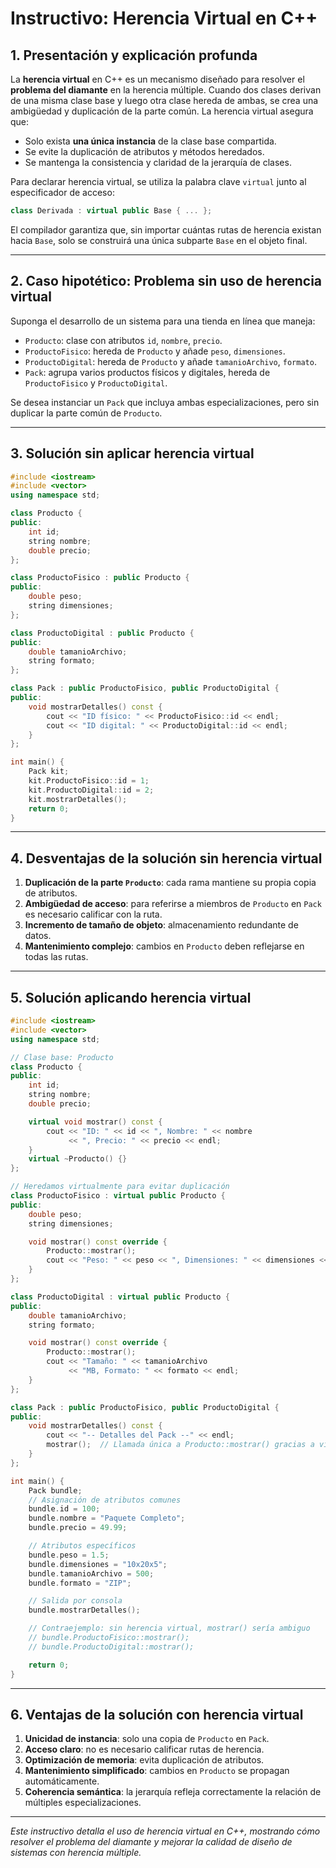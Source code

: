 # Instructivo: Herencia Virtual en C++

## 1. Presentación y explicación profunda

La **herencia virtual** en C++ es un mecanismo diseñado para resolver el **problema del diamante** en la herencia múltiple. Cuando dos clases derivan de una misma clase base y luego otra clase hereda de ambas, se crea una ambigüedad y duplicación de la parte común. La herencia virtual asegura que:

- Solo exista **una única instancia** de la clase base compartida.
- Se evite la duplicación de atributos y métodos heredados.
- Se mantenga la consistencia y claridad de la jerarquía de clases.

Para declarar herencia virtual, se utiliza la palabra clave `virtual` junto al especificador de acceso:
```cpp
class Derivada : virtual public Base { ... };
```
El compilador garantiza que, sin importar cuántas rutas de herencia existan hacia `Base`, solo se construirá una única subparte `Base` en el objeto final.

---

## 2. Caso hipotético: Problema sin uso de herencia virtual

Suponga el desarrollo de un sistema para una tienda en línea que maneja:

- `Producto`: clase con atributos `id`, `nombre`, `precio`.
- `ProductoFisico`: hereda de `Producto` y añade `peso`, `dimensiones`.
- `ProductoDigital`: hereda de `Producto` y añade `tamanioArchivo`, `formato`.
- `Pack`: agrupa varios productos físicos y digitales, hereda de `ProductoFisico` y `ProductoDigital`.

Se desea instanciar un `Pack` que incluya ambas especializaciones, pero sin duplicar la parte común de `Producto`.

---

## 3. Solución sin aplicar herencia virtual

```cpp
#include <iostream>
#include <vector>
using namespace std;

class Producto {
public:
    int id;
    string nombre;
    double precio;
};

class ProductoFisico : public Producto {
public:
    double peso;
    string dimensiones;
};

class ProductoDigital : public Producto {
public:
    double tamanioArchivo;
    string formato;
};

class Pack : public ProductoFisico, public ProductoDigital {
public:
    void mostrarDetalles() const {
        cout << "ID físico: " << ProductoFisico::id << endl;
        cout << "ID digital: " << ProductoDigital::id << endl;
    }
};

int main() {
    Pack kit;
    kit.ProductoFisico::id = 1;
    kit.ProductoDigital::id = 2;
    kit.mostrarDetalles();
    return 0;
}
```

---

## 4. Desventajas de la solución sin herencia virtual

1. **Duplicación de la parte `Producto`**: cada rama mantiene su propia copia de atributos.
2. **Ambigüedad de acceso**: para referirse a miembros de `Producto` en `Pack` es necesario calificar con la ruta.
3. **Incremento de tamaño de objeto**: almacenamiento redundante de datos.
4. **Mantenimiento complejo**: cambios en `Producto` deben reflejarse en todas las rutas.

---

## 5. Solución aplicando herencia virtual

```cpp
#include <iostream>
#include <vector>
using namespace std;

// Clase base: Producto
class Producto {
public:
    int id;
    string nombre;
    double precio;

    virtual void mostrar() const {
        cout << "ID: " << id << ", Nombre: " << nombre
             << ", Precio: " << precio << endl;
    }
    virtual ~Producto() {}
};

// Heredamos virtualmente para evitar duplicación
class ProductoFisico : virtual public Producto {
public:
    double peso;
    string dimensiones;

    void mostrar() const override {
        Producto::mostrar();
        cout << "Peso: " << peso << ", Dimensiones: " << dimensiones << endl;
    }
};

class ProductoDigital : virtual public Producto {
public:
    double tamanioArchivo;
    string formato;

    void mostrar() const override {
        Producto::mostrar();
        cout << "Tamaño: " << tamanioArchivo
             << "MB, Formato: " << formato << endl;
    }
};

class Pack : public ProductoFisico, public ProductoDigital {
public:
    void mostrarDetalles() const {
        cout << "-- Detalles del Pack --" << endl;
        mostrar();  // Llamada única a Producto::mostrar() gracias a virtual
    }
};

int main() {
    Pack bundle;
    // Asignación de atributos comunes
    bundle.id = 100;
    bundle.nombre = "Paquete Completo";
    bundle.precio = 49.99;

    // Atributos específicos
    bundle.peso = 1.5;
    bundle.dimensiones = "10x20x5";
    bundle.tamanioArchivo = 500;
    bundle.formato = "ZIP";

    // Salida por consola
    bundle.mostrarDetalles();

    // Contraejemplo: sin herencia virtual, mostrar() sería ambiguo
    // bundle.ProductoFisico::mostrar();
    // bundle.ProductoDigital::mostrar();

    return 0;
}
```

---

## 6. Ventajas de la solución con herencia virtual

1. **Unicidad de instancia**: solo una copia de `Producto` en `Pack`.
2. **Acceso claro**: no es necesario calificar rutas de herencia.
3. **Optimización de memoria**: evita duplicación de atributos.
4. **Mantenimiento simplificado**: cambios en `Producto` se propagan automáticamente.
5. **Coherencia semántica**: la jerarquía refleja correctamente la relación de múltiples especializaciones.

---

*Este instructivo detalla el uso de herencia virtual en C++, mostrando cómo resolver el problema del diamante y mejorar la calidad de diseño de sistemas con herencia múltiple.*